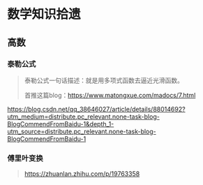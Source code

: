 # 数学知识拾遗





## 高数

### 泰勒公式

> 泰勒公式一句话描述：就是用多项式函数去逼近光滑函数。
>
> 首推这篇blog：https://www.matongxue.com/madocs/7.html

https://blog.csdn.net/qq_38646027/article/details/88014692?utm_medium=distribute.pc_relevant.none-task-blog-BlogCommendFromBaidu-1&depth_1-utm_source=distribute.pc_relevant.none-task-blog-BlogCommendFromBaidu-1



### 傅里叶变换



> https://zhuanlan.zhihu.com/p/19763358